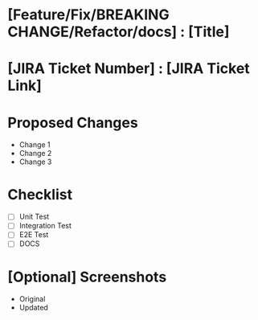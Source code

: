 # [Feature/Fix/BREAKING CHANGE/Refactor/docs] : [Title]

# [JIRA Ticket Number] : [JIRA Ticket Link] 

# Proposed Changes
 - Change 1
 - Change 2
 - Change 3

# Checklist
 - [ ] Unit Test 
 - [ ] Integration Test 
 - [ ] E2E Test 
 - [ ] DOCS 

# [Optional] Screenshots
- Original
- Updated



